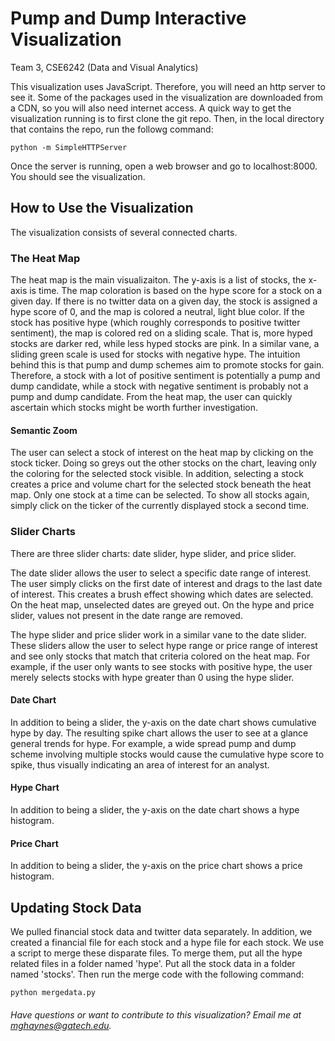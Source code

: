 # Pump and Dump Interactive Visualization
Team 3, CSE6242 (Data and Visual Analytics)

This visualization uses JavaScript. Therefore, you will need an http server to see it. Some of the packages used in the visualization are downloaded from a CDN, so you will also need internet access. A quick way to get the visualization running is to first clone the git repo. Then, in the local directory that contains the repo, run the followg command:
```
python -m SimpleHTTPServer
```

Once the server is running, open a web browser and go to localhost:8000. You should see the visualization.

## How to Use the Visualization

The visualization consists of several connected charts.

### The Heat Map
The heat map is the main visualizaiton. The y-axis is a list of stocks, the x-axis is time. The map coloration is based on the hype score for a stock on a given day. If there is no twitter data on a given day, the stock is assigned a hype score of 0, and the map is colored a neutral, light blue color. If the stock has positive hype (which roughly corresponds to positive twitter sentiment), the map is colored red on a sliding scale. That is, more hyped stocks are darker red, while less hyped stocks are pink. In a similar vane, a sliding green scale is used for stocks with negative hype. The intuition behind this is that pump and dump schemes aim to promote stocks for gain. Therefore, a stock with a lot of positive sentiment is potentially a pump and dump candidate, while a stock with negative sentiment is probably not a pump and dump candidate. From the heat map, the user can quickly ascertain which stocks might be worth further investigation.

#### Semantic Zoom
The user can select a stock of interest on the heat map by clicking on the stock ticker. Doing so greys out the other stocks on the chart, leaving only the coloring for the selected stock visible. In addition, selecting a stock creates a price and volume chart for the selected stock beneath the heat map. Only one stock at a time can be selected. To show all stocks again, simply click on the ticker of the currently displayed stock a second time.

### Slider Charts
There are three slider charts: date slider, hype slider, and price slider.

The date slider allows the user to select a specific date range of interest. The user simply clicks on the first date of interest and drags to the last date of interest. This creates a brush effect showing which dates are selected. On the heat map, unselected dates are greyed out. On the hype and price slider, values not present in the date range are removed.

The hype slider and price slider work in a similar vane to the date slider. These sliders allow the user to select hype range or price range of interest and see only stocks that match that criteria colored on the heat map. For example, if the user only wants to see stocks with positive hype, the user merely selects stocks with hype greater than 0 using the hype slider.

#### Date Chart
In addition to being a slider, the y-axis on the date chart shows cumulative hype by day. The resulting spike chart allows the user to see at a glance general trends for hype. For example, a wide spread pump and dump scheme involving multiple stocks would cause the cumulative hype score to spike, thus visually indicating an area of interest for an analyst.

#### Hype Chart
In addition to being a slider, the y-axis on the date chart shows a hype histogram. 

#### Price Chart
In addition to being a slider, the y-axis on the price chart shows a price histogram. 

## Updating Stock Data
We pulled financial stock data and twitter data separately. In addition, we created a financial file for each stock and a hype file for each stock. We use a script to merge these disparate files. To merge them, put all the hype related files in a folder named 'hype'. Put all the stock data in a folder named 'stocks'. Then run the merge code with the following command:
```
python mergedata.py
```
###### Have questions or want to contribute to this visualization? Email me at mghaynes@gatech.edu. 
